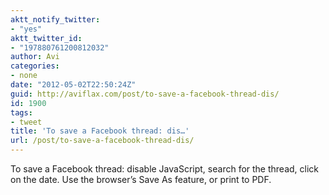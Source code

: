 ```yaml
---
aktt_notify_twitter:
- "yes"
aktt_twitter_id:
- "197880761200812032"
author: Avi
categories:
- none
date: "2012-05-02T22:50:24Z"
guid: http://aviflax.com/post/to-save-a-facebook-thread-dis/
id: 1900
tags:
- tweet
title: 'To save a Facebook thread: dis…'
url: /post/to-save-a-facebook-thread-dis/
---
```

To save a Facebook thread: disable JavaScript, search for the thread, click on the date. Use the browser’s Save As feature, or print to PDF.